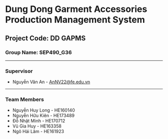 # Dung Dong Garment Accessories Production Management System

## Project Code: DD GAPMS

### Group Name: SEP490_G36

---

### Supervisor
- Nguyễn Văn An - AnNV22@fe.edu.vn

---

### Team Members
- Nguyễn Huy Long - HE160140
- Nguyễn Hữu Kiên - HE173489
- Đỗ Nhật Minh - HE170712
- Vũ Gia Huy - HE163358
- Ngô Hải Lâm - HE161923
